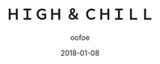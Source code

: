 ---
title: "ＨＩＧＨ ＆ ＣＨＩＬＬ"
subtitle: "oofoe"
customForwardUrl: "https://www.youtube.com/watch?v=rI0PuG157y4"
displayImg: "https://img.youtube.com/vi/rI0PuG157y4/0.jpg"
date: "2018-01-08"
newTab: true 
---